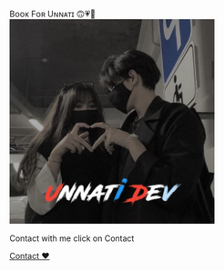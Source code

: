 <!DOCTYPE html>
<html lang="en">
  <head>
    <meta charset="UTF-8" />
    <meta name="viewport" content="width=device-width, initial-scale=1.0" />
    Bᴏᴏᴋ Fᴏʀ Uɴɴᴀᴛɪ 🙃💗🌸 </span>
    <img src="IMG/love.jpg" height="360" width="360" alt="">
    <link rel="stylesheet" href="dev.css" />
  </head>
  <body>
    <div class="container">
      <p></p>Contact with me click on Contact</p>
      <div class="ribbon"></div>
      <div class="tag">
        <a href="Dev/Contact"> Contact ♥️</a>
      </div>
    </div>
  </body>
</html>
